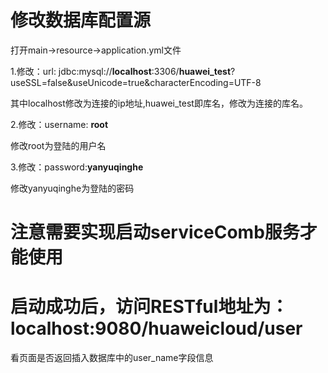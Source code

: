 # 修改数据库配置源
打开main->resource->application.yml文件

1.修改：url: jdbc:mysql://**localhost**:3306/**huawei_test**?useSSL=false&useUnicode=true&characterEncoding=UTF-8

其中localhost修改为连接的ip地址,huawei_test即库名，修改为连接的库名。

2.修改：username: **root**

修改root为登陆的用户名

3.修改：password:**yanyuqinghe**

修改yanyuqinghe为登陆的密码

# 注意需要实现启动serviceComb服务才能使用

# 启动成功后，访问RESTful地址为：**localhost:9080/huaweicloud/user**
看页面是否返回插入数据库中的user_name字段信息
    
